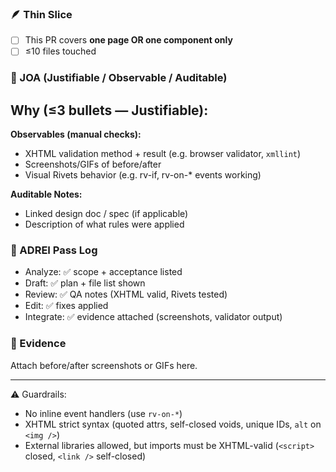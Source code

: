 ### 🪶 Thin Slice
- [ ] This PR covers **one page OR one component only**
- [ ] ≤10 files touched

### 🧾 JOA (Justifiable / Observable / Auditable)

**Why (≤3 bullets — Justifiable):**
- 

**Observables (manual checks):**
- XHTML validation method + result (e.g. browser validator, `xmllint`)
- Screenshots/GIFs of before/after
- Visual Rivets behavior (e.g. rv-if, rv-on-* events working)

**Auditable Notes:**
- Linked design doc / spec (if applicable)
- Description of what rules were applied

### 🔄 ADREI Pass Log
- Analyze: ✅ scope + acceptance listed
- Draft: ✅ plan + file list shown
- Review: ✅ QA notes (XHTML valid, Rivets tested)
- Edit: ✅ fixes applied
- Integrate: ✅ evidence attached (screenshots, validator output)

### 📸 Evidence
Attach before/after screenshots or GIFs here.

---

⚠️ Guardrails:
- No inline event handlers (use `rv-on-*`)
- XHTML strict syntax (quoted attrs, self-closed voids, unique IDs, `alt` on `<img />`)
- External libraries allowed, but imports must be XHTML-valid (`<script>` closed, `<link />` self-closed)
